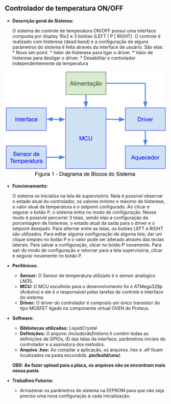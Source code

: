 ## Controlador de temperatura ON/OFF

* **Descrição geral do Sistema:**

   O sistema de controle de temperatura ON/OFF possui uma interface composta por display 16x2 e 3 botões (LEFT | P | RIGHT). O controle é realizado com histerese (dead band) e a configuração de alguns parâmetros do sistema é feita através da interface de usuário. Sâo elas:
      * Novo set-point.
      * Valor de histerese para ligar o driver.
      * Valor de histerese para desligar o driver.
      * Desabilitar o controlador independentemente da temperatura

![Teste](diagrama_blocos_sistema.png)

* **Funcionamento:**

   O sistema se inicializa na tela de supervisório. Nela é possível observar o estado atual do controlador, os valores mínimo e máximo de histerese, o valor atual da temperatura e o setpoint configurado. Ao clicar e segurar o botão P, o sistema entra no modo de configuração. Nesse modo é possível percorrer 3 telas, sendo elas a configuração da porcentagem de histerese, o estado atual da saída para o driver e o setpoint desejado. Para alternar entre as telas, os botões LEFT e RIGHT são utilizados. Para editar alguma configuração de alguma tela, dar um clique simples no botão P e o valor pode ser alterado através das teclas laterais. Para salvar a configuração, clicar no botão P novamente. Para sair do modo de configuração e retornar para a tela supervisória, clicar e segurar novamente no botão P.

* **Periféricos:**
   * **Sensor:** O Sensor de temperatura utilizado é o sensor analógico LM35.
   * **MCU:** O MCU escolhido para o desenvolvimento foi o ATMega328p (Arduino) e ele é o responsável pelas tarefas de controle e interface do sistema. 
   * **Driver:** O driver do controlador é composto um único transistor do tipo MOSFET ligado no componente virtual OVEN do Proteus.

* **Software:**
   * **Bibliotecas utilizadas:** LiquidCrystal
   * **Definições:** O arquivo */include/definitions.h* contém todas as definições de GPIOs, ID das telas da interface, parâmetros iniciais do controlador e a assinatura dos métodos.
   * **Arquivo .hex:** Ao compilar a aplicação, os arquivos .hex e .elf ficam localizados na pasta escondida **.pio/build/uno/**. 

   **OBS: Ao fazer upload para a placa, os arquivos não se encontram mais nessa pasta**

* **Trabalhos Futuros:**
   * Armazenar os parâmetros do sistema na EEPROM para que não seja preciso uma nova configuração à cada inicialização.